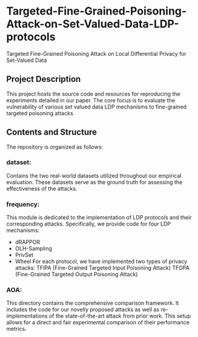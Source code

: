 # Targeted-Fine-Grained-Poisoning-Attack-on-Set-Valued-Data-LDP-protocols
Targeted Fine-Grained Poisoning Attack on Local Differential Privacy for Set-Valued Data

## Project Description
This project hosts the source code and resources for reproducing the experiments detailed in our paper. The core focus is to evaluate the vulnerability of various set valued data LDP mechanisms to fine-grained targeted poisoning attacks.

## Contents and Structure
The repository is organized as follows:

### dataset:
Contains the two real-world datasets utilized throughout our empirical evaluation. These datasets serve as the ground truth for assessing the effectiveness of the attacks.

### frequency:
This module is dedicated to the implementation of LDP protocols and their corresponding attacks. Specifically, we provide code for four LDP mechanisms:
- dRAPPOR
- OLH-Sampling
- PrivSet
- Wheel
For each protocol, we have implemented two types of privacy attacks:
TFIPA (Fine-Grained Targeted Input Poisoning Attack)
TFOPA (Fine-Grained Targeted Output Poisoning Attack)

### AOA:
This directory contains the comprehensive comparison framework. It includes the code for our novelly proposed attacks as well as re-implementations of the state-of-the-art attack from prior work. This setup allows for a direct and fair experimental comparison of their performance metrics.
